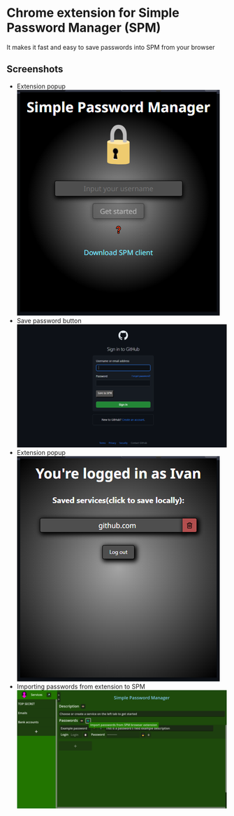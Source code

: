 # Chrome extension for Simple Password Manager (SPM)
It makes it fast and easy to save passwords into SPM from your browser

## Screenshots
- Extension popup
\
![Screenshot 1](Screenshots/1.png)
- Save password button
![Screenshot 2](Screenshots/2.png)
- Extension popup
\
![Screenshot 3](Screenshots/3.png)
- Importing passwords from extension to SPM
![Screenshot 4](Screenshots/4.png)
